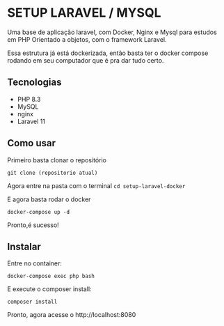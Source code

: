 # SETUP LARAVEL / MYSQL

Uma base de aplicação laravel, com Docker, Nginx e Mysql para estudos em PHP Orientado a objetos, com o framework Laravel.

Essa estrutura já está dockerizada, então basta ter o docker compose rodando em seu computador que é pra dar tudo certo.

## Tecnologias

- PHP 8.3
- MySQL
- nginx
- Laravel 11

## Como usar

Primeiro basta clonar o repositório

`git clone (repositorio atual)`

Agora entre na pasta com o terminal 
`cd setup-laravel-docker`

E agora basta rodar o docker

`docker-compose up -d`

Pronto,é sucesso!

## Instalar

Entre no container:

`docker-compose exec php bash`

E execute o composer install:

`composer install`


Pronto, agora acesse o http://localhost:8080
